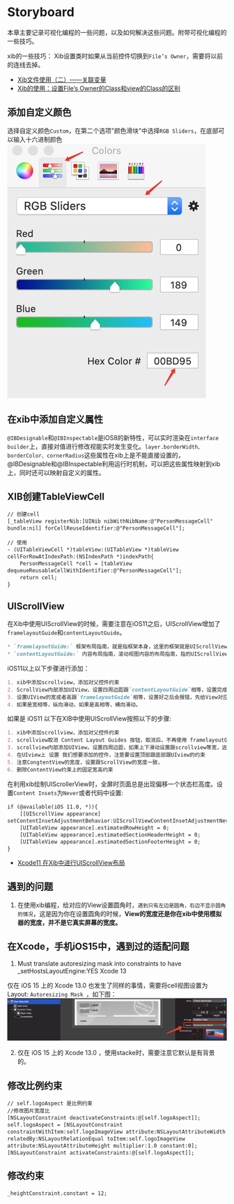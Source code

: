 # Storyboard
本章主要记录可视化编程的一些问题，以及如何解决这些问题。附带可视化编程的一些技巧。


xib的一些技巧：
Xib设置类时如果从当前控件切换到`File’s Owner`，需要将以前的连线去掉。
* [Xib文件使用（二）——关联变量](https://blog.csdn.net/xunyn/article/details/8521194)
* [Xib的使用：设置File‘s Owner的Class和view的Class的区别](https://blog.csdn.net/az44yao/article/details/110836006?spm=1001.2101.3001.6661.1&utm_medium=distribute.pc_relevant_t0.none-task-blog-2%7Edefault%7EBlogCommendFromBaidu%7ERate-1.pc_relevant_default&depth_1-utm_source=distribute.pc_relevant_t0.none-task-blog-2%7Edefault%7EBlogCommendFromBaidu%7ERate-1.pc_relevant_default&utm_relevant_index=1)

## 添加自定义颜色
选择自定义颜色`Custom`，在第二个选项"颜色滑块"中选择`RGB Sliders`，在底部可以输入十六进制颜色
![](../imgs/ios_img_56.jpg 'size:100')

## 在xib中添加自定义属性
`@IBDesignable`和`@IBInspectable`是iOS8的新特性，可以实时渲染在`interface builder`上，直接对值进行修改视能实时发生变化。`layer.borderWidth、borderColor、cornerRadius`这些属性在xib上是不能直接设置的，@IBDesignable和@IBInspectable利用运行时机制，可以把这些属性映射到xib上，同时还可以映射自定义的属性。

## XIB创建TableViewCell
```oc
// 创建cell
[_tableView registerNib:[UINib nibWithNibName:@"PersonMessageCell" bundle:nil] forCellReuseIdentifier:@"PersonMessageCell"];

// 使用
- (UITableViewCell *)tableView:(UITableView *)tableView cellForRowAtIndexPath:(NSIndexPath *)indexPath{
    PersonMessageCell *cell = [tableView dequeueReusableCellWithIdentifier:@"PersonMessageCell"];
    return cell;
}
```

## UIScrollView
在Xib中使用UIScrollView的时候，需要注意在iOS11之后，UIScrollView增加了`framelayoutGuide`和`contentLayoutGuide`。

```markdown
* `framelayoutGuide:` 框架布局指南，就是指框架本身，这里的框架就是UIScrollView
* `contentLayoutGuide:` 内容布局指南，滚动视图内容的布局指南，指的UIScrollView里面的布局
```
iOS11以上以下步骤进行添加：
```markdown
1. xib中添加scrollview，添加对父控件约束
2. ScrollView内部添加UIView，设置四周边距跟`contentLayoutGuide`相等，设置完成后，修改比例为1
3. 设置UIView的宽或者高跟`framelayoutGuide`相等，设置好之后会报错，先给View对应的宽或者高一个固定值，防止报错
4. 如果是宽相等，纵向滑动，如果是高相等，横向滑动。 
```


如果是 iOS11 以下在XIB中使用UIScrollView按照以下的步骤:

```markdown
1. xib中添加scrollview，添加对父控件约束
2. scrollview取消 Content Layout Guides 按钮，取消后，不再使用 framelayoutGuide 和 contentLayoutGuide
3. scrollview内部添加UIView，设置四周边距，如果上下滑动设置跟scrollview等宽，这个时候还会报错，不管它
4. 在UIview上 设置 我们想要添加的控件，注意要设置顶部跟底部跟UIview的约束
5. 注意CongtentView的宽度，设置跟ScrollView的宽度一致，
6. 删除ContentView约束上的固定宽高约束
```

在利用xib绘制UIScrollerView时，全屏时页面总是出现偏移一个状态栏高度。设置`Content Insets`为`Never`或者代码中设置:
```objc
if (@available(iOS 11.0, *)){
    [[UIScrollView appearance] setContentInsetAdjustmentBehavior:UIScrollViewContentInsetAdjustmentNever];
    [UITableView appearance].estimatedRowHeight = 0;
    [UITableView appearance].estimatedSectionHeaderHeight = 0;
    [UITableView appearance].estimatedSectionFooterHeight = 0;
}
```

* [Xcode11 在Xib中进行UIScrollView布局](https://juejin.cn/post/6844904042452238344)


## 遇到的问题
1. 在使用xib编程，给对应的View设置圆角时，`遇到只有左边是圆角，右边不显示圆角的情况`，这是因为你在设置圆角的时候，**View的宽度还是你在xib中使用模拟器的宽度，并不是它真实屏幕的宽度。**


## 在Xcode，手机iOS15中，遇到过的适配问题
1. Must translate autoresizing mask into constraints to have _setHostsLayoutEngine:YES Xcode 13

仅在 iOS 15 上的 Xcode 13.0 也发生了同样的事情，需要将cell视图设置为Layout: `Autoresizing Mask `，如下图：
![](../imgs/xib/ios_xib_1.png)


2. 仅在 iOS 15 上的 Xcode 13.0 ，使用stacke时，需要注意它默认是有背景的。


## 修改比例约束
```objc
// self.logoAspect 是比例约束
//修改图片宽度比
[NSLayoutConstraint deactivateConstraints:@[self.logoAspect]];
self.logoAspect = [NSLayoutConstraint constraintWithItem:self.logoImageView attribute:NSLayoutAttributeWidth relatedBy:NSLayoutRelationEqual toItem:self.logoImageView attribute:NSLayoutAttributeHeight multiplier:1.0 constant:0];
[NSLayoutConstraint activateConstraints:@[self.logoAspect]];
```

## 修改约束
```objc
_heightConstraint.constant = 12;
```